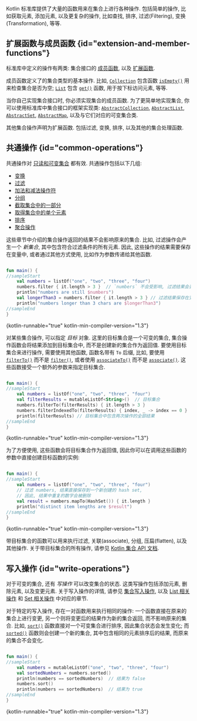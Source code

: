 [//]: # (title: 集合操作概述)

Kotlin 标准库提供了大量的函数用来在集合上进行各种操作.
包括简单的操作, 比如获取元素, 添加元素,
以及更复杂的操作, 比如查找, 排序, 过滤(Filtering), 变换(Transformation), 等等.

## 扩展函数与成员函数 {id="extension-and-member-functions"}

标准库中定义的操作有两类: 集合接口的 [成员函数](classes.md#class-members), 以及 [扩展函数](extensions.md#extension-functions).

成员函数定义了的集合类型的基本操作. 比如,
[`Collection`](https://kotlinlang.org/api/latest/jvm/stdlib/kotlin.collections/-collection/index.html)
包含函数
[`isEmpty()`](https://kotlinlang.org/api/latest/jvm/stdlib/kotlin.collections/-collection/is-empty.html)
用来检查集合是否为空;
[`List`](https://kotlinlang.org/api/latest/jvm/stdlib/kotlin.collections/-list/index.html)
包含
[`get()`](https://kotlinlang.org/api/latest/jvm/stdlib/kotlin.collections/-list/get.html)
函数, 用于按下标访问元素, 等等.

当你自己实现集合接口时, 你必须实现集合的成员函数.
为了更简单地实现集合, 你可以使用标准库中集合接口的框架实现类:
[`AbstractCollection`](https://kotlinlang.org/api/latest/jvm/stdlib/kotlin.collections/-abstract-collection/index.html),
[`AbstractList`](https://kotlinlang.org/api/latest/jvm/stdlib/kotlin.collections/-abstract-list/index.html),
[`AbstractSet`](https://kotlinlang.org/api/latest/jvm/stdlib/kotlin.collections/-abstract-set/index.html),
[`AbstractMap`](https://kotlinlang.org/api/latest/jvm/stdlib/kotlin.collections/-abstract-map/index.html),
以及与它们对应的可变集合类.

其他集合操作声明为扩展函数.
包括过滤, 变换, 排序, 以及其他的集合处理函数.

## 共通操作 {id="common-operations"}

共通操作对 [只读和可变集合](collections-overview.md#collection-types) 都有效.
共通操作包括以下几组:

* [变换](collection-transformations.md)
* [过滤](collection-filtering.md)
* [加法和减法操作符](collection-plus-minus.md)
* [分组](collection-grouping.md)
* [截取集合中的一部分](collection-parts.md)
* [取得集合中的单个元素](collection-elements.md)
* [排序](collection-ordering.md)
* [聚合操作](collection-aggregate.md)

这些章节中介绍的集合操作返回的结果不会影响原来的集合.
比如, 过滤操作会产生一个 _新集合_, 其中包含符合过滤条件的所有元素.
因此, 这些操作的结果需要保存在变量中, 或者通过其他方式使用, 比如作为参数传递给其他函数.

```kotlin

fun main() {
//sampleStart
    val numbers = listOf("one", "two", "three", "four")
    numbers.filter { it.length > 3 }  // `numbers` 不会受影响, 过滤结果会丢失
    println("numbers are still $numbers")
    val longerThan3 = numbers.filter { it.length > 3 } // 过滤结果保存在变量 `longerThan3` 中
    println("numbers longer than 3 chars are $longerThan3")
//sampleEnd
}
```
{kotlin-runnable="true" kotlin-min-compiler-version="1.3"}

对某些集合操作, 可以指定 _目标_ 对象.
这里的目标集合是一个可变的集合, 集合操作函数会将结果添加到目标集合中, 而不是创建新的集合作为返回值.
要使用目标集合来进行操作, 需要使用其他函数, 函数名带有 `To` 后缀,
比如, 要使用
[`filterTo()`](https://kotlinlang.org/api/latest/jvm/stdlib/kotlin.collections/filter-to.html)
而不是
[`filter()`](https://kotlinlang.org/api/latest/jvm/stdlib/kotlin.collections/filter.html),
或者使用
[`associateTo()`](https://kotlinlang.org/api/latest/jvm/stdlib/kotlin.collections/associate-to.html)
而不是
[`associate()`](https://kotlinlang.org/api/latest/jvm/stdlib/kotlin.collections/associate.html).
这些函数接受一个额外的参数来指定目标集合.

```kotlin

fun main() {
//sampleStart
    val numbers = listOf("one", "two", "three", "four")
    val filterResults = mutableListOf<String>()  // 目标集合
    numbers.filterTo(filterResults) { it.length > 3 }
    numbers.filterIndexedTo(filterResults) { index, _ -> index == 0 }
    println(filterResults) // 目标集合中包含两次操作的全部结果
//sampleEnd
}
```
{kotlin-runnable="true" kotlin-min-compiler-version="1.3"}

为了方便使用, 这些函数会将目标集合作为返回值,
因此你可以在调用这些函数的参数中直接创建目标函数的实例:

```kotlin

fun main() {
//sampleStart
    val numbers = listOf("one", "two", "three", "four")
    // 过滤 numbers, 结果直接保存到一个新创建的 hash set,
    // 因此, 结果中重复的数字会被删除
    val result = numbers.mapTo(HashSet()) { it.length }
    println("distinct item lengths are $result")
//sampleEnd
}
```
{kotlin-runnable="true" kotlin-min-compiler-version="1.3"}

带目标集合的函数可以用来执行过滤, 关联(associate), 分组, 压扁(flatten), 以及其他操作.
关于带目标集合的所有操作, 请参见
[Kotlin 集合 API 文档](https://kotlinlang.org/api/latest/jvm/stdlib/kotlin.collections/index.html).

## 写入操作 {id="write-operations"}

对于可变的集合, 还有 _写操作_ 可以改变集合的状态. 这类写操作包括添加元素, 删除元素, 以及变更元素.
关于写入操作的详情, 请参见 [集合写入操作](collection-write.md),
以及 [List 相关操作](list-operations.md#list-write-operations)
和 [Set 相关操作](map-operations.md#map-write-operations) 中对应的章节.

对于特定的写入操作, 存在一对函数用来执行相同的操作:
一个函数直接在原来的集合上进行变更, 另一个则将变更后的结果作为新的集合返回, 而不影响原来的集合.
比如,
[`sort()`](https://kotlinlang.org/api/latest/jvm/stdlib/kotlin.collections/sort.html)
函数直接对一个可变集合进行排序, 因此集合状态会发生变化;
而
[`sorted()`](https://kotlinlang.org/api/latest/jvm/stdlib/kotlin.collections/sorted.html)
函数则会创建一个新的集合, 其中包含相同的元素排序后的结果, 而原来的集合不会变化.

```kotlin

fun main() {
//sampleStart
    val numbers = mutableListOf("one", "two", "three", "four")
    val sortedNumbers = numbers.sorted()
    println(numbers == sortedNumbers)  // 结果为 false
    numbers.sort()
    println(numbers == sortedNumbers)  // 结果为 true
//sampleEnd
}
```
{kotlin-runnable="true" kotlin-min-compiler-version="1.3"}
